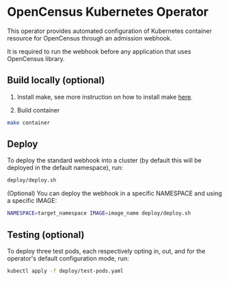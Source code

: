 # OpenCensus Kubernetes Operator

This operator provides automated configuration of Kubernetes container resource for OpenCensus
through an admission webhook.

It is required to run the webhook before any application that uses OpenCensus library.

## Build locally (optional)

1. Install make, see more instruction on how to install make [here](https://www.gnu.org/software/make/).

2. Build container
```bash
make container
```

## Deploy
To deploy the standard webhook into a cluster (by default this will be deployed in the default 
namespace), 
run:

```bash
deploy/deploy.sh
```

(Optional) You can deploy the webhook in a specific NAMESPACE and using a specific IMAGE:
```bash
NAMESPACE=target_namespace IMAGE=image_name deploy/deploy.sh
```

## Testing (optional)
To deploy three test pods, each respectively opting in, out, and for the operator's default
configuration mode, run:

```bash
kubectl apply -f deploy/test-pods.yaml
```

